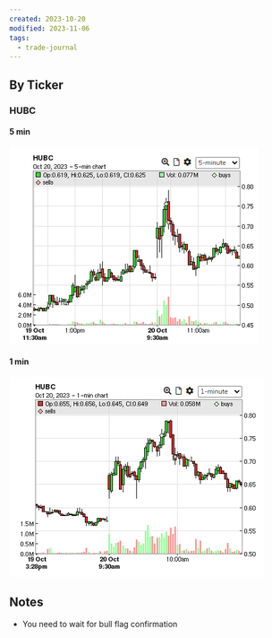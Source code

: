 ```yaml
---
created: 2023-10-20
modified: 2023-11-06
tags:
  - trade-journal
---
```

## By Ticker
### HUBC
#### 5 min
![Pasted image 20231106114827](../../ATTACHMENTS/Pasted%20image%2020231106114827.png)
#### 1 min
![Pasted image 20231106114834](../../ATTACHMENTS/Pasted%20image%2020231106114834.png)

## Notes
- You need to wait for bull flag confirmation
